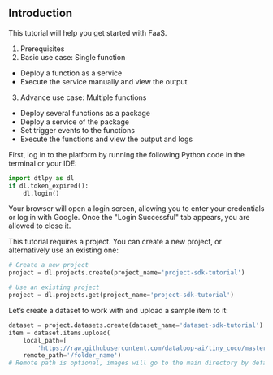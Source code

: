 ## Introduction  
This tutorial will help you get started with FaaS.  
1. Prerequisites  
2. Basic use case:  Single function  
* Deploy a function as a service  
* Execute the service manually and view the output  
3. Advance use case: Multiple functions  
* Deploy several functions as a package  
* Deploy a service of the package  
* Set trigger events to the functions  
* Execute the functions and view the output and logs  
  
First, log in to the platform by running the following Python code in the terminal or your IDE:  

```python
import dtlpy as dl
if dl.token_expired():
    dl.login()
```
Your browser will open a login screen, allowing you to enter your credentials or log in with Google. Once the "Login Successful" tab appears, you are allowed to close it.  
  
This tutorial requires a project. You can create a new project, or alternatively use an existing one:  

```python
# Create a new project
project = dl.projects.create(project_name='project-sdk-tutorial')
```

```python
# Use an existing project
project = dl.projects.get(project_name='project-sdk-tutorial')
```
Let’s create a dataset to work with and upload a sample item to it:  

```python
dataset = project.datasets.create(dataset_name='dataset-sdk-tutorial')
item = dataset.items.upload(
    local_path=[
        'https://raw.githubusercontent.com/dataloop-ai/tiny_coco/master/images/train2017/000000184321.jpg'],
    remote_path='/folder_name')
# Remote path is optional, images will go to the main directory by default
```
